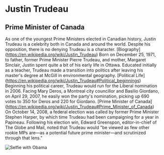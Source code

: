 # Justin Trudeau
## Prime Minister of Canada
As one of the youngest Prime Ministers elected in Canadian history, Justin Trudeau is a celebrity both in Canada and around the world. 
Despite his opposition, there is no denying Trudeau is a character. 
[Biography] (https://en.wikipedia.org/wiki/Justin_Trudeau)
Born on December 25, 1971, to father, former Prime Minister Pierre Trudeau, and mother, Margaret Sinclair, Justin spent quite a bit of his early life in Ottawa. Educated initially as a teacher, Trudeau made a transition into politics after leaving his master's degree at McGill in environmental geography. 
[Political Life] (https://en.wikipedia.org/wiki/Justin_Trudeau#Political_beginnings)
Beginning his political career, Trudeau would run for the Liberal nomination in 2006. Facing Mary Deros, a Montreal city councillor and Basilio Giordano, on April 29, 2007, he easily won the party's nomination, picking up 690 votes to 350 for Deros and 220 for Giordano.
[Prime Minister of Canada] (https://en.wikipedia.org/wiki/Justin_Trudeau#Prime_Minister_of_Canada)
On October 14, 2008, a federal election was called by former Prime Minister Stephen Harper, by which time Trudeau had been campaigning for a year in Papineau. Following his election win, Edward Greenspon, editor-in-chief of The Globe and Mail, noted that Trudeau would "be viewed as few other rookie MPs are—as a potential future prime minister—and scrutinized through that lens."

![Selfie with Obama](http://i.dailymail.co.uk/i/pix/2016/06/30/04/35CDBF3A00000578-0-image-a-64_1467256643442.jpg)
